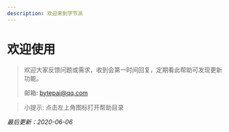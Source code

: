 ```yaml
---
description: 欢迎来到字节派
---
```


# 欢迎使用

> 欢迎大家反馈问题或需求，收到会第一时间回复，定期看此帮助可发现更新功能。
>
> 邮箱:   bytepai@qq.com

> 小提示: 点击左上角图标打开帮助目录

_最后更新：2020-06-06_

